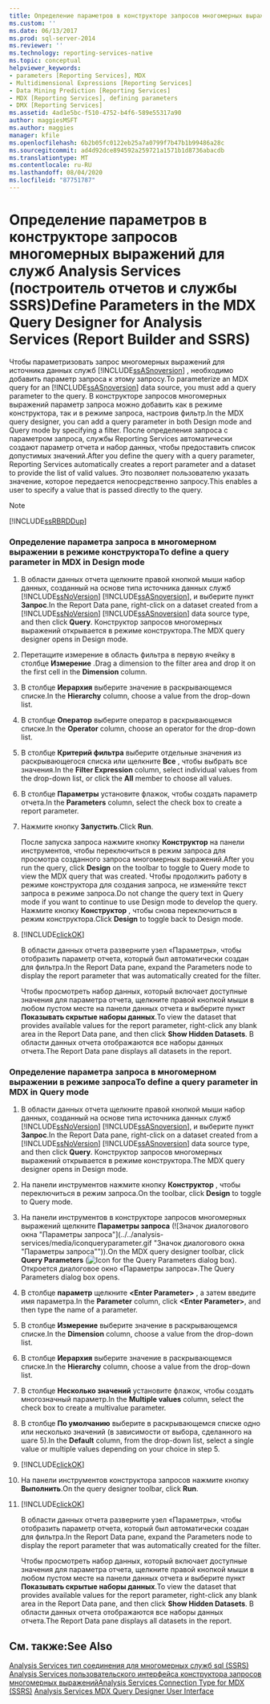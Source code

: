 ```yaml
---
title: Определение параметров в конструкторе запросов многомерных выражений для Analysis Services (построитель отчетов и SSRS) | Документация Майкрософт
ms.custom: ''
ms.date: 06/13/2017
ms.prod: sql-server-2014
ms.reviewer: ''
ms.technology: reporting-services-native
ms.topic: conceptual
helpviewer_keywords:
- parameters [Reporting Services], MDX
- Multidimensional Expressions [Reporting Services]
- Data Mining Prediction [Reporting Services]
- MDX [Reporting Services], defining parameters
- DMX [Reporting Services]
ms.assetid: 4ad1e5bc-f510-4752-b4f6-589e55317a90
author: maggiesMSFT
ms.author: maggies
manager: kfile
ms.openlocfilehash: 6b2b05fc0122eb25a7a0799f7b47b1b99486a28c
ms.sourcegitcommit: ad4d92dce894592a259721a1571b1d8736abacdb
ms.translationtype: MT
ms.contentlocale: ru-RU
ms.lasthandoff: 08/04/2020
ms.locfileid: "87751787"
---
```

# <a name="define-parameters-in-the-mdx-query-designer-for-analysis-services-report-builder-and-ssrs"></a><span data-ttu-id="bbadf-102">Определение параметров в конструкторе запросов многомерных выражений для служб Analysis Services (построитель отчетов и службы SSRS)</span><span class="sxs-lookup"><span data-stu-id="bbadf-102">Define Parameters in the MDX Query Designer for Analysis Services (Report Builder and SSRS)</span></span>
  <span data-ttu-id="bbadf-103">Чтобы параметризовать запрос многомерных выражений для источника данных служб [!INCLUDE[ssASnoversion](../../../includes/ssasnoversion-md.md)] , необходимо добавить параметр запроса к этому запросу.</span><span class="sxs-lookup"><span data-stu-id="bbadf-103">To parameterize an MDX query for an [!INCLUDE[ssASnoversion](../../../includes/ssasnoversion-md.md)] data source, you must add a query parameter to the query.</span></span> <span data-ttu-id="bbadf-104">В конструкторе запросов многомерных выражений параметр запроса можно добавить как в режиме конструктора, так и в режиме запроса, настроив фильтр.</span><span class="sxs-lookup"><span data-stu-id="bbadf-104">In the MDX query designer, you can add a query parameter in both Design mode and Query mode by specifying a filter.</span></span> <span data-ttu-id="bbadf-105">После определения запроса с параметром запроса, службы Reporting Services автоматически создают параметр отчета и набор данных, чтобы предоставить список допустимых значений.</span><span class="sxs-lookup"><span data-stu-id="bbadf-105">After you define the query with a query parameter, Reporting Services automatically creates a report parameter and a dataset to provide the list of valid values.</span></span> <span data-ttu-id="bbadf-106">Это позволяет пользователю указать значение, которое передается непосредственно запросу.</span><span class="sxs-lookup"><span data-stu-id="bbadf-106">This enables a user to specify a value that is passed directly to the query.</span></span>

> [!NOTE]
>  [!INCLUDE[ssRBRDDup](../../includes/ssrbrddup-md.md)]

### <a name="to-define-a-query-parameter-in-mdx-in-design-mode"></a><span data-ttu-id="bbadf-107">Определение параметра запроса в многомерном выражении в режиме конструктора</span><span class="sxs-lookup"><span data-stu-id="bbadf-107">To define a query parameter in MDX in Design mode</span></span>

1.  <span data-ttu-id="bbadf-108">В области данных отчета щелкните правой кнопкой мыши набор данных, созданный на основе типа источника данных служб [!INCLUDE[ssNoVersion](../../../includes/ssnoversion-md.md)] [!INCLUDE[ssASnoversion](../../../includes/ssasnoversion-md.md)], и выберите пункт **Запрос**.</span><span class="sxs-lookup"><span data-stu-id="bbadf-108">In the Report Data pane, right-click on a dataset created from a [!INCLUDE[ssNoVersion](../../../includes/ssnoversion-md.md)] [!INCLUDE[ssASnoversion](../../../includes/ssasnoversion-md.md)] data source type, and then click **Query**.</span></span> <span data-ttu-id="bbadf-109">Конструктор запросов многомерных выражений открывается в режиме конструктора.</span><span class="sxs-lookup"><span data-stu-id="bbadf-109">The MDX query designer opens in Design mode.</span></span>

2.  <span data-ttu-id="bbadf-110">Перетащите измерение в область фильтра в первую ячейку в столбце **Измерение** .</span><span class="sxs-lookup"><span data-stu-id="bbadf-110">Drag a dimension to the filter area and drop it on the first cell in the **Dimension** column.</span></span>

3.  <span data-ttu-id="bbadf-111">В столбце **Иерархия** выберите значение в раскрывающемся списке.</span><span class="sxs-lookup"><span data-stu-id="bbadf-111">In the **Hierarchy** column, choose a value from the drop-down list.</span></span>

4.  <span data-ttu-id="bbadf-112">В столбце **Оператор** выберите оператор в раскрывающемся списке.</span><span class="sxs-lookup"><span data-stu-id="bbadf-112">In the **Operator** column, choose an operator for the drop-down list.</span></span>

5.  <span data-ttu-id="bbadf-113">В столбце **Критерий фильтра** выберите отдельные значения из раскрывающегося списка или щелкните **Все** , чтобы выбрать все значения.</span><span class="sxs-lookup"><span data-stu-id="bbadf-113">In the **Filter Expression** column, select individual values from the drop-down list, or click the **All** member to choose all values.</span></span>

6.  <span data-ttu-id="bbadf-114">В столбце **Параметры** установите флажок, чтобы создать параметр отчета.</span><span class="sxs-lookup"><span data-stu-id="bbadf-114">In the **Parameters** column, select the check box to create a report parameter.</span></span>

7.  <span data-ttu-id="bbadf-115">Нажмите кнопку **Запустить**.</span><span class="sxs-lookup"><span data-stu-id="bbadf-115">Click **Run**.</span></span>

     <span data-ttu-id="bbadf-116">После запуска запроса нажмите кнопку **Конструктор** на панели инструментов, чтобы переключиться в режим запроса для просмотра созданного запроса многомерных выражений.</span><span class="sxs-lookup"><span data-stu-id="bbadf-116">After you run the query, click **Design** on the toolbar to toggle to Query mode to view the MDX query that was created.</span></span> <span data-ttu-id="bbadf-117">Чтобы продолжить работу в режиме конструктора для создания запроса, не изменяйте текст запроса в режиме запроса.</span><span class="sxs-lookup"><span data-stu-id="bbadf-117">Do not change the query text in Query mode if you want to continue to use Design mode to develop the query.</span></span> <span data-ttu-id="bbadf-118">Нажмите кнопку **Конструктор** , чтобы снова переключиться в режим конструктора.</span><span class="sxs-lookup"><span data-stu-id="bbadf-118">Click **Design** to toggle back to Design mode.</span></span>

8.  [!INCLUDE[clickOK](../../../includes/clickok-md.md)]

     <span data-ttu-id="bbadf-119">В области данных отчета разверните узел «Параметры», чтобы отобразить параметр отчета, который был автоматически создан для фильтра.</span><span class="sxs-lookup"><span data-stu-id="bbadf-119">In the Report Data pane, expand the Parameters node to display the report parameter that was automatically created for the filter.</span></span>

     <span data-ttu-id="bbadf-120">Чтобы просмотреть набор данных, который включает доступные значения для параметра отчета, щелкните правой кнопкой мыши в любом пустом месте на панели данных отчета и выберите пункт **Показывать скрытые наборы данных**.</span><span class="sxs-lookup"><span data-stu-id="bbadf-120">To view the dataset that provides available values for the report parameter, right-click any blank area in the Report Data pane, and then click **Show Hidden Datasets**.</span></span> <span data-ttu-id="bbadf-121">В области данных отчета отображаются все наборы данных отчета.</span><span class="sxs-lookup"><span data-stu-id="bbadf-121">The Report Data pane displays all datasets in the report.</span></span>

### <a name="to-define-a-query-parameter-in-mdx-in-query-mode"></a><span data-ttu-id="bbadf-122">Определение параметра запроса в многомерном выражении в режиме запроса</span><span class="sxs-lookup"><span data-stu-id="bbadf-122">To define a query parameter in MDX in Query mode</span></span>

1.  <span data-ttu-id="bbadf-123">В области данных отчета щелкните правой кнопкой мыши набор данных, созданный на основе типа источника данных служб [!INCLUDE[ssNoVersion](../../../includes/ssnoversion-md.md)] [!INCLUDE[ssASnoversion](../../../includes/ssasnoversion-md.md)], и выберите пункт **Запрос**.</span><span class="sxs-lookup"><span data-stu-id="bbadf-123">In the Report Data pane, right-click on a dataset created from a [!INCLUDE[ssNoVersion](../../../includes/ssnoversion-md.md)] [!INCLUDE[ssASnoversion](../../../includes/ssasnoversion-md.md)] data source type, and then click **Query**.</span></span> <span data-ttu-id="bbadf-124">Конструктор запросов многомерных выражений открывается в режиме конструктора.</span><span class="sxs-lookup"><span data-stu-id="bbadf-124">The MDX query designer opens in Design mode.</span></span>

2.  <span data-ttu-id="bbadf-125">На панели инструментов нажмите кнопку **Конструктор** , чтобы переключиться в режим запроса.</span><span class="sxs-lookup"><span data-stu-id="bbadf-125">On the toolbar, click **Design** to toggle to Query mode.</span></span>

3.  <span data-ttu-id="bbadf-126">На панели инструментов в конструкторе запросов многомерных выражений щелкните **Параметры запроса** (![Значок диалогового окна "Параметры запроса"](../../analysis-services/media/iconqueryparameter.gif "Значок диалогового окна "Параметры запроса"")).</span><span class="sxs-lookup"><span data-stu-id="bbadf-126">On the MDX query designer toolbar, click **Query Parameters** (![Icon for the Query Parameters dialog box](../../analysis-services/media/iconqueryparameter.gif "Icon for the Query Parameters dialog box")).</span></span> <span data-ttu-id="bbadf-127">Откроется диалоговое окно «Параметры запроса».</span><span class="sxs-lookup"><span data-stu-id="bbadf-127">The Query Parameters dialog box opens.</span></span>

4.  <span data-ttu-id="bbadf-128">В столбце **параметр** щелкните **\<Enter Parameter>** , а затем введите имя параметра.</span><span class="sxs-lookup"><span data-stu-id="bbadf-128">In the **Parameter** column, click **\<Enter Parameter>**, and then type the name of a parameter.</span></span>

5.  <span data-ttu-id="bbadf-129">В столбце **Измерение** выберите значение в раскрывающемся списке.</span><span class="sxs-lookup"><span data-stu-id="bbadf-129">In the **Dimension** column, choose a value from the drop-down list.</span></span>

6.  <span data-ttu-id="bbadf-130">В столбце **Иерархия** выберите значение в раскрывающемся списке.</span><span class="sxs-lookup"><span data-stu-id="bbadf-130">In the **Hierarchy** column, choose a value from the drop-down list.</span></span>

7.  <span data-ttu-id="bbadf-131">В столбце **Несколько значений** установите флажок, чтобы создать многозначный параметр.</span><span class="sxs-lookup"><span data-stu-id="bbadf-131">In the **Multiple values** column, select the check box to create a multivalue parameter.</span></span>

8.  <span data-ttu-id="bbadf-132">В столбце **По умолчанию** выберите в раскрывающемся списке одно или несколько значений (в зависимости от выбора, сделанного на шаге 5).</span><span class="sxs-lookup"><span data-stu-id="bbadf-132">In the **Default** column, from the drop-down list, select a single value or multiple values depending on your choice in step 5.</span></span>

9. [!INCLUDE[clickOK](../../../includes/clickok-md.md)]

10. <span data-ttu-id="bbadf-133">На панели инструментов конструктора запросов нажмите кнопку **Выполнить**.</span><span class="sxs-lookup"><span data-stu-id="bbadf-133">On the query designer toolbar, click **Run**.</span></span>

11. [!INCLUDE[clickOK](../../../includes/clickok-md.md)]

     <span data-ttu-id="bbadf-134">В области данных отчета разверните узел «Параметры», чтобы отобразить параметр отчета, который был автоматически создан для фильтра.</span><span class="sxs-lookup"><span data-stu-id="bbadf-134">In the Report Data pane, expand the Parameters node to display the report parameter that was automatically created for the filter.</span></span>

     <span data-ttu-id="bbadf-135">Чтобы просмотреть набор данных, который включает доступные значения для параметра отчета, щелкните правой кнопкой мыши в любом пустом месте на панели данных отчета и выберите пункт **Показывать скрытые наборы данных**.</span><span class="sxs-lookup"><span data-stu-id="bbadf-135">To view the dataset that provides available values for the report parameter, right-click any blank area in the Report Data pane, and then click **Show Hidden Datasets**.</span></span> <span data-ttu-id="bbadf-136">В области данных отчета отображаются все наборы данных отчета.</span><span class="sxs-lookup"><span data-stu-id="bbadf-136">The Report Data pane displays all datasets in the report.</span></span>

## <a name="see-also"></a><span data-ttu-id="bbadf-137">См. также:</span><span class="sxs-lookup"><span data-stu-id="bbadf-137">See Also</span></span>
 <span data-ttu-id="bbadf-138">[Analysis Services тип соединения для многомерных служб sql &#40;SSRS&#41;](analysis-services-connection-type-for-mdx-ssrs.md) [Analysis Services пользовательского интерфейса конструктора запросов многомерных выражений](analysis-services-mdx-query-designer-user-interface.md)</span><span class="sxs-lookup"><span data-stu-id="bbadf-138">[Analysis Services Connection Type for MDX &#40;SSRS&#41;](analysis-services-connection-type-for-mdx-ssrs.md) [Analysis Services MDX Query Designer User Interface](analysis-services-mdx-query-designer-user-interface.md)</span></span>


